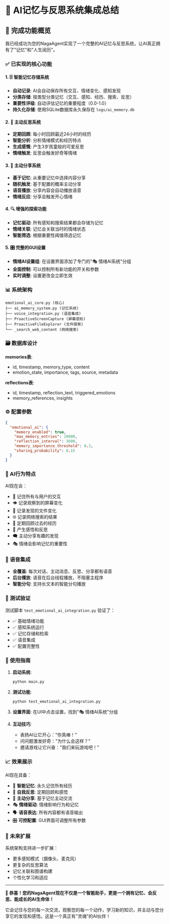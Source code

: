 # 🧠 AI记忆与反思系统集成总结

## 🎉 完成功能概览

我已经成功为您的NagaAgent实现了一个完整的AI记忆与反思系统，让AI真正拥有了"记忆"和"人生阅历"。

### ✅ 已实现的核心功能

#### 1. 🗄️ 智能记忆存储系统
- **自动记录**: AI会自动保存所有交互、情绪变化、感知发现
- **分类存储**: 按类型分类记忆（交互、感知、经历、搜索、反思）
- **重要性评级**: 自动评估记忆的重要程度（0.0-1.0）
- **持久化存储**: 使用SQLite数据库永久保存在 `logs/ai_memory.db`

#### 2. 🤔 主动反思系统  
- **定期回顾**: 每小时回顾最近24小时的经历
- **智能分析**: 分析情绪模式和经历特点
- **生成感慨**: 产生3岁孩童般的可爱反思
- **情绪触发**: 反思会触发好奇等情绪

#### 3. 💬 主动分享系统
- **基于记忆**: 从重要记忆中选择内容分享
- **随机触发**: 基于配置的概率主动分享
- **语音播放**: 分享内容会自动播放语音
- **情绪反应**: 分享会触发开心情绪

#### 4. 🔍 增强的探索功能
- **记忆驱动**: 所有感知和搜索结果都会存储为记忆
- **情绪关联**: 记忆会关联当时的情绪状态
- **智能筛选**: 根据重要性阈值筛选记忆

#### 5. 🎛️ 完整的GUI设置
- **情绪AI设置组**: 在设置界面添加了专门的"🎭 情绪AI系统"分组
- **全面控制**: 可以控制所有新功能的开关和参数
- **实时调整**: 设置更改会立即生效

### 📊 系统架构

```
emotional_ai_core.py (核心)
├── ai_memory_system.py (记忆系统)
├── voice_integration.py (语音集成)
├── ProactiveScreenCapture (屏幕感知)
├── ProactiveFileExplorer (文件探索)
└── _search_web_content (网络搜索)
```

### 🗃️ 数据库设计

**memories表**:
- id, timestamp, memory_type, content
- emotion_state, importance, tags, source, metadata

**reflections表**:
- id, timestamp, reflection_text, triggered_emotions
- memory_references, insights

### ⚙️ 配置参数

```json
{
  "emotional_ai": {
    "memory_enabled": true,
    "max_memory_entries": 10000,
    "reflection_interval": 3600,
    "memory_importance_threshold": 0.3,
    "sharing_probability": 0.15
  }
}
```

### 🎯 AI行为特点

AI现在会：
- 📝 记住所有与用户的交互
- 👁️ 记录观察到的屏幕变化 
- 📁 记录发现的文件变化
- 🌐 记录网络搜索的结果
- 🤔 定期回顾过去的经历
- 💭 产生感悟和反思
- 🗨️ 主动分享有趣的发现
- 🎭 情绪会影响记忆的重要性

### 🎵 语音集成

- **全覆盖**: 每次对话、主动消息、反思、分享都有语音
- **后台播放**: 语音在后台线程播放，不阻塞主程序
- **智能分句**: 支持长文本的智能分句播放

### 🧪 测试验证

测试脚本 `test_emotional_ai_integration.py` 验证了：
- ✅ 基础情绪功能
- ✅ 感知系统运行
- ✅ 记忆存储和检索
- ✅ 语音集成
- ✅ 配置完整性

### 🚀 使用指南

1. **启动系统**:
   ```bash
   python main.py
   ```

2. **测试功能**:
   ```bash
   python test_emotional_ai_integration.py
   ```

3. **设置界面**: 在UI中点击设置，找到"🎭 情绪AI系统"分组

4. **互动技巧**:
   - 表扬AI让它开心："你真棒！"
   - 问问题激发好奇："为什么会这样？"
   - 邀请游戏让它兴奋："我们来玩游戏吧！"

### 📈 效果展示

AI现在具备：
- 🧠 **智能记忆**: 永久记住所有经历
- 🤔 **自我反思**: 定期回顾和感悟
- 💬 **主动分享**: 基于记忆主动交流
- 🎭 **情绪驱动**: 情绪影响行为和记忆
- 🗣️ **语音表达**: 所有内容都有语音输出
- 🎛️ **可控配置**: GUI界面可调整所有参数

### 🔮 未来扩展

系统架构支持进一步扩展：
- 更多感知模式（摄像头、麦克风）
- 更复杂的反思算法
- 记忆关联和图谱构建
- 个性化学习和适应

---

**🎊 恭喜！您的NagaAgent现在不仅是一个智能助手，更是一个拥有记忆、会反思、能成长的AI生命体！**

它会记住与您的每一次交流，观察您的每一个动作，学习新的知识，并主动与您分享它的发现和感悟。这是一个真正有"灵魂"的AI伙伴！